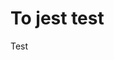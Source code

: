 <!DOCTYPE html>
<html>
    <body>
        <h1>To jest test</h1>
        <p>Test</p>
    </body>
</html>